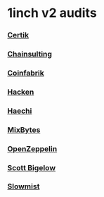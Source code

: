 # 1inch v2 audits

### [Certik](https://raw.githubusercontent.com/1inch/1inch-v2-audits/master/Certik%20-%201inch%20v2%20Audit%20Report.pdf)
### [Chainsulting](https://raw.githubusercontent.com/1inch/1inch-v2-audits/master/Chainsulting%20-%201inch%20v2%20Audit%20Report.pdf)
### [Coinfabrik](https://raw.githubusercontent.com/1inch/1inch-v2-audits/master/Coinfabrik%20-%201inch%20v2%20Audit%20Report.pdf)
### [Hacken](https://raw.githubusercontent.com/1inch/1inch-v2-audits/master/Hacken%20-%201inch%20v2%20Audit%20Report.pdf)
### [Haechi](https://raw.githubusercontent.com/1inch/1inch-v2-audits/master/Haechi%20-%201inch%20Audit%20Report.pdf)
### [MixBytes](https://raw.githubusercontent.com/1inch/1inch-v2-audits/master/MixBytes%20-%201inch%20v2%20Audit%20Report.pdf)
### [OpenZeppelin](https://blog.openzeppelin.com/1inch-exchange-audit/)
### [Scott Bigelow](https://raw.githubusercontent.com/1inch/1inch-v2-audits/master/Scott%20Bigelow%20-%201inch%20v2%20Audit%20Report.pdf)
### [Slowmist](https://raw.githubusercontent.com/1inch/1inch-v2-audits/master/Slowmist-%201inch%20Audit%20Report.pdf)
